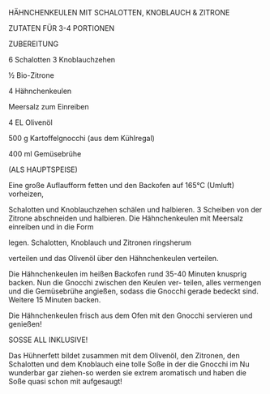 HÄHNCHENKEULEN MIT SCHALOTTEN, KNOBLAUCH & ZITRONE

ZUTATEN FÜR 3-4 PORTIONEN

ZUBEREITUNG

6 Schalotten 3 Knoblauchzehen

½ Bio-Zitrone

4 Hähnchenkeulen

Meersalz zum Einreiben

4 EL Olivenöl

500 g Kartoffelgnocchi (aus dem Kühlregal)

400 ml Gemüsebrühe

(ALS HAUPTSPEISE)

Eine große Auflaufform fetten und den Backofen auf 165°C (Umluft) vorheizen,

Schalotten und Knoblauchzehen schälen und halbieren. 3 Scheiben von der Zitrone abschneiden und halbieren. Die Hähnchenkeulen mit Meersalz einreiben und in die Form

legen. Schalotten, Knoblauch und Zitronen ringsherum

verteilen und das Olivenöl über den Hähnchenkeulen verteilen.

Die Hähnchenkeulen im heißen Backofen rund 35-40 Minuten knusprig backen. Nun die Gnocchi zwischen den Keulen ver- teilen, alles vermengen und die Gemüsebrühe angießen, sodass die Gnocchi gerade bedeckt sind. Weitere 15 Minuten backen.

Die Hähnchenkeulen frisch aus dem Ofen mit den Gnocchi servieren und genießen!

SOSSE ALL INKLUSIVE!

Das Hühnerfett bildet zusammen mit dem Olivenöl, den Zitronen, den Schalotten und dem Knoblauch eine tolle Soße in der die Gnocchi im Nu wunderbar gar ziehen-so werden sie extrem aromatisch und haben die Soße quasi schon mit aufgesaugt!
